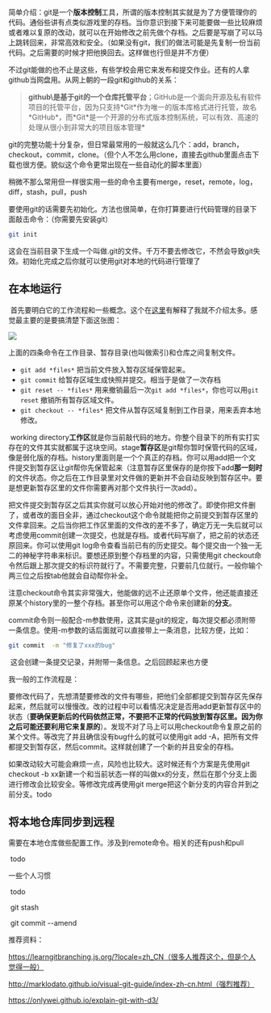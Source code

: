 ​		

​		简单介绍：git是一个**版本控制**工具，所谓的版本控制其实就是为了方便管理你的代码。通俗些讲有点类似游戏里的存档。当你意识到接下来可能要做一些比较麻烦或者难以复原的改动，就可以在开始修改之前先做个存档。之后要是写崩了可以马上跳转回来，非常高效和安全。（如果没有git，我们的做法可能是先复制一份当前代码。之后需要的时候才把他换回去。这样做也行但是并不方便）

​		不过git能做的也不止是这些，有些学校会用它来发布和提交作业。还有的人拿github当网盘用。从网上朝的一段git和github的关系：

> ​		**github\是基于git的一个仓库托管平台**；GitHub是一个面向开源及私有软件项目的托管平台，因为只支持\*Git\*作为唯一的版本库格式进行托管，故名\*GitHub\*，而\*Git\*是一个开源的分布式版本控制系统，可以有效、高速的处理从很小到非常大的项目版本管理*

​		git的完整功能十分复杂，但日常最常用的一般就这么几个：add，branch，checkout，commit，clone。（但个人不怎么用clone，直接去github里面点击下载也很方便。貌似这个命令更常出现在一些自动化的脚本里面）

​		稍微不那么常用但一样很实用一些的命令主要有merge，reset，remote，log，diff，stash，pull，push

​		要使用git的话需要先初始化。方法也很简单，在你打算要进行代码管理的目录下面敲击命令：（你需要先安装git）

```bash
git init
```

​		这会在当前目录下生成一个叫做.git的文件。千万不要去修改它，不然会导致git失效。初始化完成之后你就可以使用git对本地的代码进行管理了

## 在本地运行

​		首先要明白它的工作流程和一些概念。这个在[这里](http://marklodato.github.io/visual-git-guide/index-zh-cn.html)有解释了我就不介绍太多。感觉最主要的是要搞清楚下面这张图：

![](http://marklodato.github.io/visual-git-guide/basic-usage.svg)

上面的四条命令在工作目录、暂存目录(也叫做索引)和仓库之间复制文件。

- `git add *files*` 把当前文件放入暂存区域保管起来。
- `git commit` 给暂存区域生成快照并提交。相当于是做了一次存档
- `git reset -- *files*` 用来撤销最后一次`git add *files*`，你也可以用`git reset` 撤销所有暂存区域文件。
- `git checkout -- *files*` 把文件从暂存区域复制到工作目录，用来丢弃本地修改。

​		working directory**工作区**就是你当前敲代码的地方。你整个目录下的所有实打实存在的文件其实就都属于这块空间。stage**暂存区**是git帮你暂时保管代码的区域，像是弱化版的存档。history里面则是一个个真正的存档。你可以用add把一个文件提交到暂存区让git帮你先保管起来（注意暂存区里保存的是你按下add**那一刻时**的文件状态。你之后在工作目录里对文件做的更新并不会自动反映到暂存区中。要是想更新暂存区里的文件你需要再对那个文件执行一次add）。

​		把文件提交到暂存区之后其实你就可以放心开始对他的修改了。即使你把文件删了，或者改的面目全非，通过checkout这个命令就能把你之前提交到暂存区里的文件拿回来。之后当你把工作区里面的文件改的差不多了，确定万无一失后就可以考虑使用commit创建一次提交，也就是存档。或者代码写崩了，把之前的状态还原回来。你可以使用git log命令查看当前已有的历史提交。每个提交由一个独一无二的神秘字符串来标识。要想还原到整个存档里的内容，只需使用git checkout命令然后跟上那次提交的标识符就行了。不需要完整，只要前几位就行。一般你输个两三位之后按tab他就会自动帮你补全。

​		注意checkout命令其实非常强大，他能做的远不止还原单个文件，他还能直接还原某个history里的一整个存档。甚至你可以用这个命令来创建新的**分支**。

​		commit命令则一般配合-m参数使用，这其实是git的规定，每次提交都必须附带一条信息。使用-m参数的话后面就可以直接带上一条消息，比较方便，比如：

```bash
git commit  -m "修复了xxx的bug"
```

​		这会创建一条提交记录，并附带一条信息。之后回顾起来也方便

我一般的工作流程是：

​		要修改代码了，先想清楚要修改的文件有哪些，把他们全部都提交到暂存区先保存起来，然后就可以慢慢改。改的过程中可以看情况决定是否用add更新暂存区中的状态（**要确保更新后的代码依然正常，不要把不正常的代码放到暂存区里。因为你之后可能还要利用它来复原的**）。发现不对了马上可以用checkout命令复原之前的某个文件。等改完了并且确信没有bug什么的就可以使用git add -A，把所有文件都提交到暂存区，然后commit。这样就创建了一个新的并且安全的存档。

​		如果改动较大可能会麻烦一点，风险也比较大。这时候还有个方案是先使用git checkout -b xx新建一个和当前状态一样的叫做xx的分支，然后在那个分支上面进行修改会比较安全。等修改完成再使用git merge把这个新分支的内容合并到之前分支。todo

## 将本地仓库同步到远程

​		需要在本地仓库做些配置工作。涉及到remote命令。相关的还有push和pull

​		todo

一些个人习惯

​		todo

​		git stash

​		git commit --amend

推荐资料：

https://learngitbranching.js.org/?locale=zh_CN（很多人推荐这个，但是个人觉得一般）

http://marklodato.github.io/visual-git-guide/index-zh-cn.html（强烈推荐）

https://onlywei.github.io/explain-git-with-d3/ 

